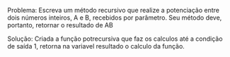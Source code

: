 Problema: Escreva um método recursivo que realize a potenciação entre dois números inteiros, A e B, 
recebidos por parâmetro. Seu método deve, portanto, retornar o resultado de AB

Solução: Criada a função potrecursiva que faz os calculos até a condição de saída 1, retorna na variavel 
resultado o calculo da função. 